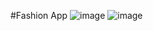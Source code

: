 #Fashion App
![image](https://user-images.githubusercontent.com/131961507/234829162-e5a4686f-8ce3-4f36-b3ff-5eedcdf4ca68.png)
![image](https://user-images.githubusercontent.com/131961507/234829283-2358eec0-f5a2-4a36-8d3a-66328ab6613d.png)
